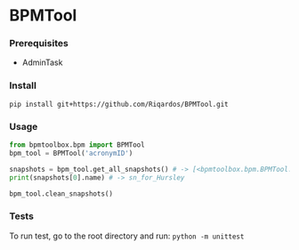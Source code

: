 # BPMTool

### Prerequisites
- AdminTask

### Install
`pip install git+https://github.com/Riqardos/BPMTool.git`

### Usage
```python
from bpmtoolbox.bpm import BPMTool
bpm_tool = BPMTool('acronymID')

snapshots = bpm_tool.get_all_snapshots() # -> [<bpmtoolbox.bpm.BPMTool.SnapShot object at 0x0000028D527ACF10>, ...]
print(snapshots[0].name) # -> sn_for_Hursley

bpm_tool.clean_snapshots()
```

### Tests
To run test, go to the root directory and run: `python -m unittest`
